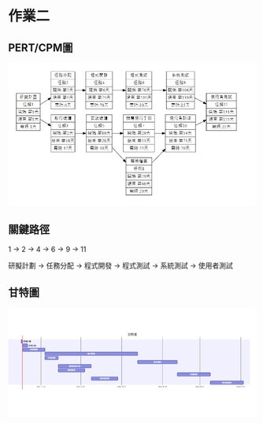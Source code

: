 # 作業二

## PERT/CPM圖
![PERT](PERT-CPM.jpeg "PERT")

## 關鍵路徑
1 -> 2 -> 4 -> 6 -> 9 -> 11

研擬計劃 -> 任務分配 -> 程式開發 -> 程式測試 -> 系統測試 -> 使用者測試


## 甘特圖
![GATT](mermaid-diagram-20211017215233.png "甘特圖")

